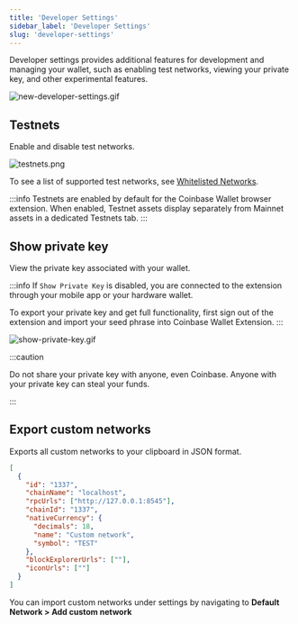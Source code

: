 ```yaml
---
title: 'Developer Settings'
sidebar_label: 'Developer Settings'
slug: 'developer-settings'
---
```


Developer settings provides additional features for development and managing your wallet, such as enabling test networks, viewing your private key, and other experimental features.

![new-developer-settings.gif](../assets/developer-settings-overview.gif)

## Testnets

Enable and disable test networks.

![testnets.png](../assets/testnets.png)

To see a list of supported test networks, see [Whitelisted Networks](./whitelisted-networks.md).

:::info
Testnets are enabled by default for the Coinbase Wallet browser extension. When enabled, Testnet assets display separately from Mainnet assets in a dedicated Testnets tab.
:::

## Show private key

View the private key associated with your wallet.

:::info
If `Show Private Key` is disabled, you are connected to the extension through your mobile app or your hardware wallet.

To export your private key and get full functionality, first sign out of the extension and import your seed phrase into Coinbase Wallet Extension.
:::

![show-private-key.gif](../assets/show-private-key.gif)

:::caution

Do not share your private key with anyone, even Coinbase. Anyone with your private key can steal your funds.

:::

## Export custom networks

Exports all custom networks to your clipboard in JSON format.

```json
[
  {
    "id": "1337",
    "chainName": "localhost",
    "rpcUrls": ["http://127.0.0.1:8545"],
    "chainId": "1337",
    "nativeCurrency": {
      "decimals": 18,
      "name": "Custom network",
      "symbol": "TEST"
    },
    "blockExplorerUrls": [""],
    "iconUrls": [""]
  }
]
```

You can import custom networks under settings by navigating to **Default Network > Add custom network**

